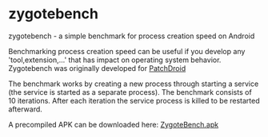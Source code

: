 zygotebench
===========

zygotebench - a simple benchmark for process creation speed on Android


Benchmarking process creation speed can be useful if you develop any 'tool,extension,...' that has impact on operating system behavior. Zygotebench was originally developed for [PatchDroid](http://PatchDroid.com)

The benchmark works by creating a new process through starting a service (the service is started as a separate process). The benchmark consists of 10 iterations. After each iteration the service process is killed to be restarted afterward.

A precompiled APK can be downloaded here: [ZygoteBench.apk](https://github.com/crmulliner/zygotebench/blob/master/ZygoteBench.apk)
